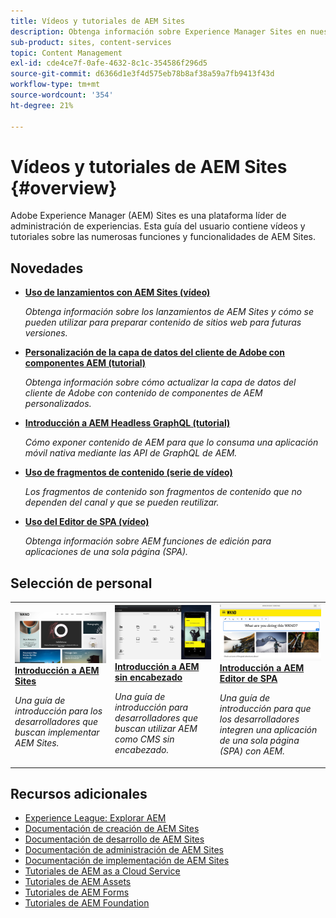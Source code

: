 ```yaml
---
title: Vídeos y tutoriales de AEM Sites
description: Obtenga información sobre Experience Manager Sites en nuestros vídeos y tutoriales. Descubra nuestras ofertas de personal y las novedades de AEM Sites.
sub-product: sites, content-services
topic: Content Management
exl-id: cde4ce7f-0afe-4632-8c1c-354586f296d5
source-git-commit: d6366d1e3f4d575eb78b8af38a59a7fb9413f43d
workflow-type: tm+mt
source-wordcount: '354'
ht-degree: 21%

---
```


# Vídeos y tutoriales de AEM Sites {#overview}

Adobe Experience Manager (AEM) Sites es una plataforma líder de administración de experiencias. Esta guía del usuario contiene vídeos y tutoriales sobre las numerosas funciones y funcionalidades de AEM Sites.


<div id="whats-new-section">

## Novedades

* **[Uso de lanzamientos con AEM Sites (vídeo)](./page-authoring/launches.md)**

   *Obtenga información sobre los lanzamientos de AEM Sites y cómo se pueden utilizar para preparar contenido de sitios web para futuras versiones.*

* **[Personalización de la capa de datos del cliente de Adobe con componentes AEM (tutorial)](./integrations/adobe-client-data-layer/data-layer-customize.md)**

   *Obtenga información sobre cómo actualizar la capa de datos del cliente de Adobe con contenido de componentes de AEM personalizados.*

* **[Introducción a AEM Headless GraphQL (tutorial)](https://experienceleague.adobe.com/docs/experience-manager-learn/getting-started-with-aem-headless/graphql/overview.html?lang=es)**

   *Cómo exponer contenido de AEM para que lo consuma una aplicación móvil nativa mediante las API de GraphQL de AEM.*

* **[Uso de fragmentos de contenido (serie de vídeo)](./content-fragments/content-fragments-feature-video-use.md)**

   *Los fragmentos de contenido son fragmentos de contenido que no dependen del canal y que se pueden reutilizar.*

* **[Uso del Editor de SPA (vídeo)](./spa-editor/spa-editor-framework-feature-video-use.md)**

   *Obtenga información sobre AEM funciones de edición para aplicaciones de una sola página (SPA).*

</div>

<div id="recs-overview-body-1"></div>
<div id="recs-overview-body-2"></div>
<div id="recs-overview-body-3"></div>
<div id="recs-overview-body-4"></div>
<div id="recs-overview-body-5"></div>
<div id="recs-overview-body-6"></div>

<div id="staff-picks-section">

## Selección de personal

<table>
<tr>
  <td>
    <a href="https://experienceleague.adobe.com/docs/experience-manager-learn/getting-started-wknd-tutorial-develop/overview.html?lang=es">
      <img alt="Introducción a AEM Sites: Tutorial de WKND" src="./assets/aem-wknd-tutorial.png" />
    </a>
    <div>
      <a href="https://experienceleague.adobe.com/docs/experience-manager-learn/getting-started-wknd-tutorial-develop/overview.html">
    <strong>Introducción a AEM Sites</strong>
    </a>
    </div>
    <p>
    <em>Una guía de introducción para los desarrolladores que buscan implementar AEM Sites.</em>
    <p>
  </td>
  <td>
    <a href="https://experienceleague.adobe.com/docs/experience-manager-learn/getting-started-with-aem-headless/overview.html?lang=es">
    <img alt="Introducción a AEM sin encabezado" src="./assets/aem-headless-tutorial.png" />
    </a>
    <div>
    <a href="https://experienceleague.adobe.com/docs/experience-manager-learn/getting-started-with-aem-headless/overview.html">
    <strong>Introducción a AEM sin encabezado</strong>
    </a>
    </div>
    <p>
    <em>Una guía de introducción para desarrolladores que buscan utilizar AEM como CMS sin encabezado.</em>
    </p>
  </td>
  <td>
    <a href="https://experienceleague.adobe.com/docs/experience-manager-learn/getting-started-with-aem-headless/spa-editor/react/overview.html">
      <img alt="Introducción a AEM Editor de SPA" src="./assets/aem-wknd-spa-editor-tutorial.png" />
    </a>
     <div>
      <a href="https://experienceleague.adobe.com/docs/experience-manager-learn/getting-started-with-aem-headless/spa-editor/react/overview.html">
        <strong>Introducción a AEM Editor de SPA</strong>
      </a>
    </div>
    <p>
    <em>Una guía de introducción para que los desarrolladores integren una aplicación de una sola página (SPA) con AEM.</em>
    <p>
  </td>
</tr>
</table>

</div>

## Recursos adicionales

* [Experience League: Explorar AEM](https://experienceleague.adobe.com/?lang=es#recommended/solutions/experience-manager)
* [Documentación de creación de AEM Sites](https://experienceleague.adobe.com/docs/experience-manager-65/authoring/home.html)
* [Documentación de desarrollo de AEM Sites](https://experienceleague.adobe.com/docs/experience-manager-65/developing/home.html)
* [Documentación de administración de AEM Sites](https://experienceleague.adobe.com/docs/experience-manager-65/administering/home.html)
* [Documentación de implementación de AEM Sites](https://experienceleague.adobe.com/docs/experience-manager-65/deploying/home.html)
* [Tutoriales de AEM as a Cloud Service](/help/cloud-service/overview.md)
* [Tutoriales de AEM Assets](/help/assets/overview.md)
* [Tutoriales de AEM Forms](/help/forms/overview.md)
* [Tutoriales de AEM Foundation](/help/foundation/overview.md)

